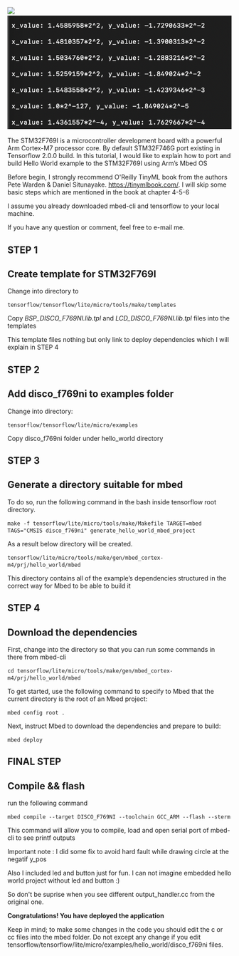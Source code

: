 ![](sine.png)
![](stdout.png)

The STM32F769I is a microcontroller development board with a powerful Arm Cortex-M7 processor core. By default STM32F746G port existing in Tensorflow 2.0.0 build. In this tutorial, I would like to explain how to port and build Hello World example to the STM32F769I using Arm’s Mbed OS

Before begin, I strongly recommend O'Reilly TinyML book from the authors Pete Warden & Daniel Situnayake.
https://tinymlbook.com/.
I will skip some basic steps which are mentioned in the book at chapter 4-5-6

I assume you already downloaded mbed-cli and tensorflow to your local machine.

If you have any question or comment, feel free to e-mail me.

## STEP 1
## Create template for STM32F769I
Change into directory to

    tensorflow/tensorflow/lite/micro/tools/make/templates

Copy _BSP_DISCO_F769NI.lib.tpl_ and _LCD_DISCO_F769NI.lib.tpl_ files into the templates

This template files nothing but only link to deploy dependencies which I will explain in STEP 4
## STEP 2
## Add disco_f769ni to examples folder

Change into directory:

    tensorflow/tensorflow/lite/micro/examples

Copy disco_f769ni folder under hello_world directory
## STEP 3
## Generate a directory suitable for mbed
To do so, run the following command in the bash inside tensorflow root directory.

    make -f tensorflow/lite/micro/tools/make/Makefile TARGET=mbed TAGS="CMSIS disco_f769ni" generate_hello_world_mbed_project

As a result below directory will be created.  

    tensorflow/lite/micro/tools/make/gen/mbed_cortex-m4/prj/hello_world/mbed

This directory contains all of the example’s dependencies structured in the correct way for Mbed to be able to build it  
## STEP 4
## Download the dependencies
First, change into the directory so that you can run some commands in there from mbed-cli  

    cd tensorflow/lite/micro/tools/make/gen/mbed_cortex-m4/prj/hello_world/mbed

To get started, use the following command to specify to Mbed that the current directory is the root of an Mbed project:

    mbed config root .

Next, instruct Mbed to download the dependencies and prepare to build:

    mbed deploy
## FINAL STEP
## Compile && flash

run the following command

    mbed compile --target DISCO_F769NI --toolchain GCC_ARM --flash --sterm

This command will allow you to compile, load and open serial port of mbed-cli to see printf outputs

Important note : I did some fix to avoid hard fault while drawing circle at the negatif y_pos

Also I included led and button just for fun. I can not imagine embedded hello world project without led and button :)

So don't be suprise when you see different output_handler.cc from the original one.

__Congratulations! You have deployed the application__

Keep in mind; to make some changes in the code you should edit the c or cc files into the mbed folder. Do not except any change if you edit tensorflow/tensorflow/lite/micro/examples/hello_world/disco_f769ni files.
